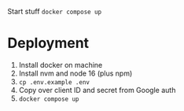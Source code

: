 Start stuff
`docker compose up`

# Deployment
1. Install docker on machine
2. Install nvm and node 16 (plus npm)
3. `cp .env.example .env`
4. Copy over client ID and secret from Google auth
5. `docker compose up`